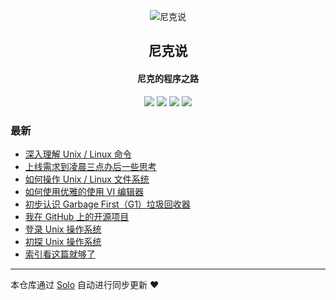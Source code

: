 <p align="center"><img alt="尼克说" src="https://static.b3log.org/images/brand/solo-32.png"></p><h2 align="center">
尼克说
</h2>

<h4 align="center">尼克的程序之路</h4>
<p align="center"><a title="尼克说" target="_blank" href="https://github.com/superstonne/solo-blog"><img src="https://img.shields.io/github/last-commit/superstonne/solo-blog.svg?style=flat-square&color=FF9900"></a>
<a title="GitHub repo size in bytes" target="_blank" href="https://github.com/superstonne/solo-blog"><img src="https://img.shields.io/github/repo-size/superstonne/solo-blog.svg?style=flat-square"></a>
<a title="Solo Version" target="_blank" href="https://github.com/b3log/solo/releases"><img src="https://img.shields.io/badge/solo-3.6.3-f1e05a.svg?style=flat-square&color=blueviolet"></a>
<a title="Hits" target="_blank" href="https://github.com/b3log/hits"><img src="https://hits.b3log.org/superstonne/solo-blog.svg"></a></p>

### 最新

* [深入理解 Unix / Linux 命令](http://www.download-pictures.com/articles/2019/08/17/1566043377320.html)
* [上线需求到凌晨三点办后一些思考](http://www.download-pictures.com/articles/2019/08/17/1566043108781.html)
* [如何操作 Unix / Linux 文件系统](http://www.download-pictures.com/articles/2019/08/17/1566042937860.html)
* [如何使用优雅的使用 VI 编辑器](http://www.download-pictures.com/articles/2019/08/17/1566041860696.html)
* [初步认识 Garbage First（G1）垃圾回收器](http://www.download-pictures.com/articles/2019/08/14/1565761944879.html)
* [我在 GitHub 上的开源项目](http://www.download-pictures.com/my-github-repos)
* [登录 Unix 操作系统](http://www.download-pictures.com/articles/2019/08/13/1565706244004.html)
* [初探 Unix 操作系统](http://www.download-pictures.com/articles/2019/08/13/1565705567300.html)
* [索引看这篇就够了](http://www.download-pictures.com/articles/2019/08/12/1565622910013.html)



---

本仓库通过 [Solo](https://github.com/b3log/solo) 自动进行同步更新 ❤️ 